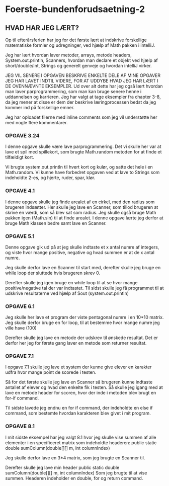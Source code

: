 # Foerste-bundenforudsaetning-2

## HVAD HAR JEG LÆRT?


Op til efterårsferien har jeg for det første lært at indskrive forskellige matematiske formler og udregninger, ved hjælp af Math pakken i intelliJ. 

Jeg har lært hvordan laver metoder, arrays, metode headers, System.out.println, Scanners, hvordan man declare et objekt ved hjælp af short/double/int, Strings og generelt genveje og hvordan intelliJ virker.


JEG VIL SENERE I OPGAVEN BESKRIVE ENKELTE DELE AF MINE OPGAVER JEG HAR LAVET INDTIL VIDERE, FOR AT UDDYBE HVAD JEG HAR LÆRT I DE OVENNÆVNTE EKSEMPLER. 
Ud over alt dette har jeg også lært hvordan man laver parprogrammering, som man kan bruge senere henne i uddannelsen og karrieren.
Jeg har valgt at tage eksempler fra chapter 3-8, da jeg mener at disse er dem der beskrive læringprocessen bedst da jeg kommer ind på forskellige emner.

Jeg har oploadet filerne med inline comments som jeg vil understøtte her med nogle flere kommentarer. 

### OPGAVE 3.24


I denne opgave skulle være lave parprogrammering. Det vi skulle her var at lave et spil med spillekort, som brugte Math.random metoden for at finde et tilfældigt kort.

Vi brugte system.out.println til hvert kort og kulør, og satte det hele i en Math.random. Vi kunne have forbedret opgaven ved at lave to Strings som indeholdte 2-es, og hjerte, ruder, spar, klør. 



### OPGAVE 4.1


I denne opgave skulle jeg finde arealet af en cirkel, med den radius som brugeren indsætter. 
Her skulle jeg lave en Scanner, som tillod brugeren at skrive en værdi, som så blev sat som radius. 
Jeg skulle også bruge Math pakken igen (Math.sin) til at finde arealet. I denne opgave lærte jeg derfor at bruge Math klassen bedre samt lave en Scanner. 



### OPGAVE 5.1


Denne opgave gik ud på at jeg skulle indtaste et x antal numre af integers, og viste hvor mange positive, negative og hvad summen er at de x antal numre. 

Jeg skulle derfor lave en Scanner til start med, derefter skulle jeg bruge en while loop der sluttede hvis brugeren skrev 0.

Derefter skulle jeg igen bruge en while loop til at se hvor mange positive/negative tal der var indtastet.
Til sidst skulle jeg få programmet til at udskrive resultaterne ved hjælp af Sout (system.out.println)



### OPGAVE 6.1


Jeg skulle her lave et program der viste pentagonal numre i en 10*10 matrix.
Jeg skulle derfor bruge en for loop, til at bestemme hvor mange numre jeg ville have (100)

Derefter skulle jeg lave en metode der udskrev til ønskede resultat. Det er derfor her jeg for første gang laver en metode som returner resultat.



### OPGAVE 7.1


I opgave 7.1 skulle jeg lave et system der kunne give elever en karakter udfra hvor mange point de scorede i testen. 

Så for det første skulle jeg lave en Scanner så brugeren kunne indtaste antallet af elever og hvad den enkelte fik i testen.
Så skulle jeg igang med at lave en metode header for scoren, hvor der inde i metoden blev brugt en for-if command. 

Til sidste lavede jeg endnu en for if command, der indeholdte en else if command, som bestemte hvordan karakteren blev givet i mit program.



### OPGAVE 8.1


I mit sidste eksempel har jeg valgt 8.1 hvor jeg skulle vise summen af alle elementer i en specificeret matrix som indeholdte headeren: public static double sumColumn(double[][] m, int columnIndex)



Jeg skulle derfor lave en 3*4 matrix, som jeg brugte en Scanner til. 

Derefter skulle jeg lave min header public static double sumColumn(double[][] m, int columnIndex)
Som jeg brugte til at vise summen. Headeren indeholder en double, for og return command. 
